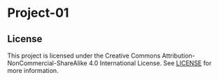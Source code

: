 # Project-01
## License  

This project is licensed under the Creative Commons Attribution-NonCommercial-ShareAlike 4.0 International License. See [LICENSE](LICENSE.md) for more information.
